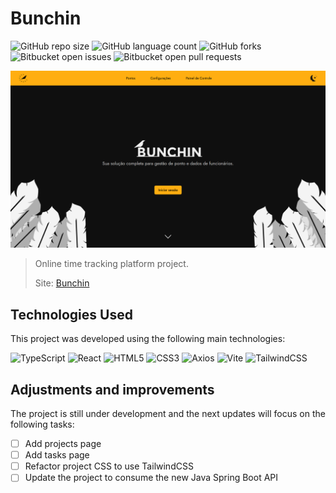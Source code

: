 # Bunchin

![GitHub repo size](https://img.shields.io/github/repo-size/MarcosAlves90/bunchin?style=for-the-badge)
![GitHub language count](https://img.shields.io/github/languages/count/MarcosAlves90/bunchin?style=for-the-badge)
![GitHub forks](https://img.shields.io/github/forks/MarcosAlves90/bunchin?style=for-the-badge)
![Bitbucket open issues](https://img.shields.io/bitbucket/issues/MarcosAlves90/bunchin?style=for-the-badge)
![Bitbucket open pull requests](https://img.shields.io/bitbucket/pr-raw/MarcosAlves90/bunchin?style=for-the-badge)

![Página inicial da plataforma](readme_details/bunchin_tela_inicial.png)

> Online time tracking platform project.
>
> Site: [Bunchin](https://bunchin-project.onrender.com)

## Technologies Used

This project was developed using the following main technologies:

![TypeScript](https://img.shields.io/badge/TypeScript-3178C6?style=for-the-badge&logo=typescript&logoColor=white)
![React](https://img.shields.io/badge/React-20232A?style=for-the-badge&logo=react&logoColor=61DAFB)
![HTML5](https://img.shields.io/badge/HTML5-E34F26?style=for-the-badge&logo=html5&logoColor=white)
![CSS3](https://img.shields.io/badge/CSS3-1572B6?style=for-the-badge&logo=css3&logoColor=white)
![Axios](https://img.shields.io/badge/Axios-5A29E4?style=for-the-badge&logo=axios&logoColor=white)
![Vite](https://img.shields.io/badge/Vite-646CFF?style=for-the-badge&logo=vite&logoColor=FFD62E)
![TailwindCSS](https://img.shields.io/badge/TailwindCSS-06B6D4?style=for-the-badge&logo=tailwindcss&logoColor=white)

## Adjustments and improvements

The project is still under development and the next updates will focus on the following tasks:

- [ ] Add projects page
- [ ] Add tasks page
- [ ] Refactor project CSS to use TailwindCSS
- [ ] Update the project to consume the new Java Spring Boot API
